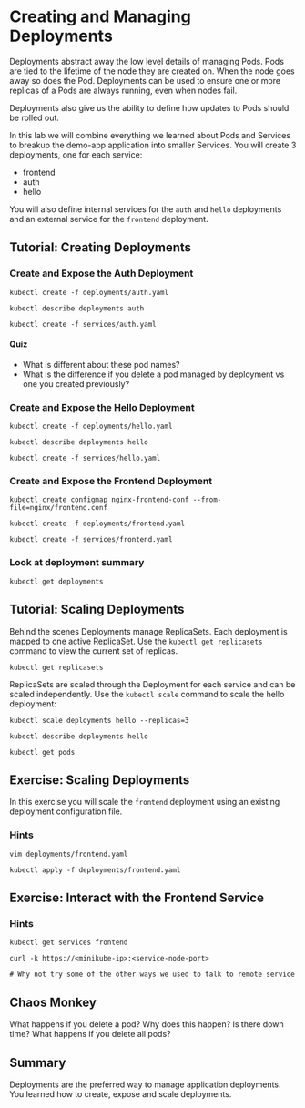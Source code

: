 # Creating and Managing Deployments

Deployments abstract away the low level details of managing Pods. Pods are tied to the lifetime of the node they are created on. When the node goes away so does the Pod. Deployments can be used to ensure one or more replicas of a Pods are always running, even when nodes fail.

Deployments also give us the ability to define how updates to Pods should be rolled out.

In this lab we will combine everything we learned about Pods and Services to breakup the demo-app application into smaller Services. You will create 3 deployments, one for each service:

* frontend 
* auth
* hello

You will also define internal services for the `auth` and `hello` deployments and an external service for the `frontend` deployment.

## Tutorial: Creating Deployments

### Create and Expose the Auth Deployment

```
kubectl create -f deployments/auth.yaml
```

```
kubectl describe deployments auth
```

```
kubectl create -f services/auth.yaml
```

#### Quiz
* What is different about these pod names?
* What is the difference if you delete a pod managed by deployment vs one you created previously?

### Create and Expose the Hello Deployment

```
kubectl create -f deployments/hello.yaml
```

```
kubectl describe deployments hello
```

```
kubectl create -f services/hello.yaml
```

### Create and Expose the Frontend Deployment


```
kubectl create configmap nginx-frontend-conf --from-file=nginx/frontend.conf
```

```
kubectl create -f deployments/frontend.yaml
```

```
kubectl create -f services/frontend.yaml
```

### Look at deployment summary
```
kubectl get deployments
```


## Tutorial: Scaling Deployments

Behind the scenes Deployments manage ReplicaSets. Each deployment is mapped to one active ReplicaSet. Use the `kubectl get replicasets` command to view the current set of replicas.

```
kubectl get replicasets
```

ReplicaSets are scaled through the Deployment for each service and can be scaled independently. Use the `kubectl scale` command to scale the hello deployment:

```
kubectl scale deployments hello --replicas=3
```

```
kubectl describe deployments hello
```

```
kubectl get pods
```

## Exercise: Scaling Deployments

In this exercise you will scale the `frontend` deployment using an existing deployment configuration file.

### Hints

```
vim deployments/frontend.yaml
```

```
kubectl apply -f deployments/frontend.yaml
```

## Exercise: Interact with the Frontend Service

### Hints

```
kubectl get services frontend
```

```
curl -k https://<minikube-ip>:<service-node-port>

# Why not try some of the other ways we used to talk to remote service
```

## Chaos Monkey
What happens if you delete a pod? Why does this happen? Is there down time? What happens if you delete all pods?

## Summary

Deployments are the preferred way to manage application deployments. You learned how to create, expose and scale deployments.
